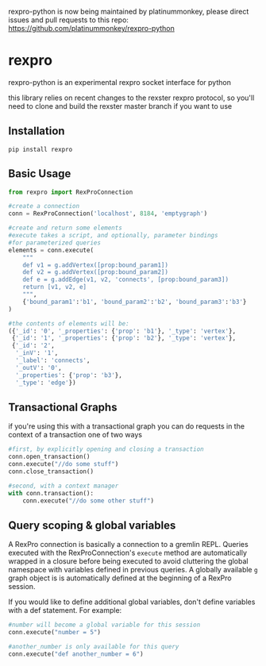 rexpro-python is now being maintained by platinummonkey, please direct issues and pull requests to this repo: https://github.com/platinummonkey/rexpro-python

rexpro
======

rexpro-python is an experimental rexpro socket interface for python

this library relies on recent changes to the rexster rexpro protocol, so you'll need to clone and build the rexster master branch if you want to use

## Installation
```
pip install rexpro
```

## Basic Usage

```python
from rexpro import RexProConnection

#create a connection
conn = RexProConnection('localhost', 8184, 'emptygraph')

#create and return some elements
#execute takes a script, and optionally, parameter bindings
#for parameterized queries
elements = conn.execute(
    """
    def v1 = g.addVertex([prop:bound_param1])
    def v2 = g.addVertex([prop:bound_param2])
    def e = g.addEdge(v1, v2, 'connects', [prop:bound_param3])
    return [v1, v2, e]
    """,
    {'bound_param1':'b1', 'bound_param2':'b2', 'bound_param3':'b3'}
)

#the contents of elements will be:
({'_id': '0', '_properties': {'prop': 'b1'}, '_type': 'vertex'},
 {'_id': '1', '_properties': {'prop': 'b2'}, '_type': 'vertex'},
 {'_id': '2',
  '_inV': '1',
  '_label': 'connects',
  '_outV': '0',
  '_properties': {'prop': 'b3'},
  '_type': 'edge'})
```

## Transactional Graphs

if you're using this with a transactional graph you can do requests in the context of a transaction one of two ways

```python
#first, by explicitly opening and closing a transaction
conn.open_transaction()
conn.execute("//do some stuff")
conn.close_transaction()

#second, with a context manager
with conn.transaction():
    conn.execute("//do some other stuff")
```

## Query scoping & global variables

A RexPro connection is basically a connection to a gremlin REPL.
Queries executed with the RexProConnection's `execute` method are automatically wrapped in a closure before being executed
to avoid cluttering the global namespace with variables defined in previous queries. A globally available `g` graph object
is is automatically defined at the beginning of a RexPro session.

If you would like to define additional global variables, don't define variables with a def statement. For example:

```python
#number will become a global variable for this session
conn.execute("number = 5")

#another_number is only available for this query
conn.execute("def another_number = 6")
```

